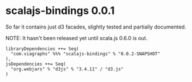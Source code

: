 scalajs-bindings 0.0.1
===========

So far it contains just d3 facades, slightly tested and partially documented.

NOTE: It hasn't been released yet until scala.js 0.6.0 is out.

```
libraryDependencies ++= Seq(
  "com.viagraphs" %%% "scalajs-bindings" % "0.0.2-SNAPSHOT"
),
jsDependencies ++= Seq(
  "org.webjars" % "d3js" % "3.4.11" / "d3.js"
)
```